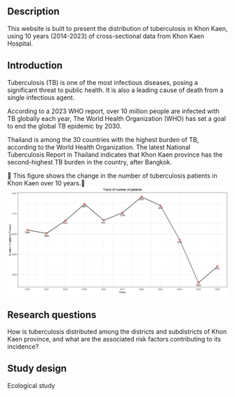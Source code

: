 
<!-- README.md is generated from README.Rmd. Please edit that file -->
<!-- badges: start -->
<!-- badges: end -->

## Description

This website is built to present the distribution of tuberculosis in
Khon Kaen, using 10 years (2014-2023) of cross-sectional data from Khon
Kaen Hospital.

## Introduction

Tuberculosis (TB) is one of the most infectious diseases, posing a
significant threat to public health. It is also a leading cause of death
from a single infectious agent.

According to a 2023 WHO report, over 10 million people are infected with
TB globally each year, The World Health Organization (WHO) has set a
goal to end the global TB epidemic by 2030.

Thailand is among the 30 countries with the highest burden of TB,
according to the World Health Organization. The latest National
Tuberculosis Report in Thailand indicates that Khon Kaen province has
the second-highest TB burden in the country, after Bangkok.

🔽 This figure shows the change in the number of tuberculosis patients
in Khon Kaen over 10 years.🔽
![](https://raw.githubusercontent.com/Azz247/GeoTB/main/man/figures/TrendNumberOfpatient.png)

## Research questions

How is tuberculosis distributed among the districts and subdistricts of
Khon Kaen province, and what are the associated risk factors
contributing to its incidence?

## Study design

Ecological study
